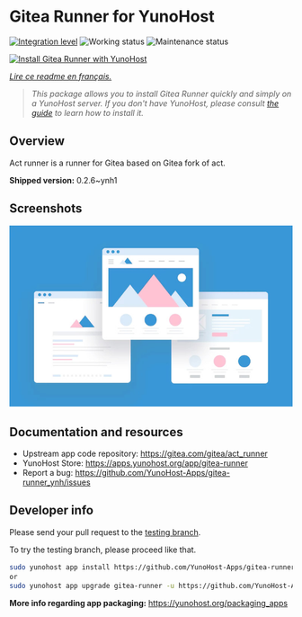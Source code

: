 <!--
N.B.: This README was automatically generated by https://github.com/YunoHost/apps/tree/master/tools/README-generator
It shall NOT be edited by hand.
-->

# Gitea Runner for YunoHost

[![Integration level](https://dash.yunohost.org/integration/gitea-runner.svg)](https://dash.yunohost.org/appci/app/gitea-runner) ![Working status](https://ci-apps.yunohost.org/ci/badges/gitea-runner.status.svg) ![Maintenance status](https://ci-apps.yunohost.org/ci/badges/gitea-runner.maintain.svg)

[![Install Gitea Runner with YunoHost](https://install-app.yunohost.org/install-with-yunohost.svg)](https://install-app.yunohost.org/?app=gitea-runner)

*[Lire ce readme en français.](./README_fr.md)*

> *This package allows you to install Gitea Runner quickly and simply on a YunoHost server.
If you don't have YunoHost, please consult [the guide](https://yunohost.org/#/install) to learn how to install it.*

## Overview

Act runner is a runner for Gitea based on Gitea fork of act.

**Shipped version:** 0.2.6~ynh1

## Screenshots

![Screenshot of Gitea Runner](./doc/screenshots/example.jpg)

## Documentation and resources

* Upstream app code repository: <https://gitea.com/gitea/act_runner>
* YunoHost Store: <https://apps.yunohost.org/app/gitea-runner>
* Report a bug: <https://github.com/YunoHost-Apps/gitea-runner_ynh/issues>

## Developer info

Please send your pull request to the [testing branch](https://github.com/YunoHost-Apps/gitea-runner_ynh/tree/testing).

To try the testing branch, please proceed like that.

``` bash
sudo yunohost app install https://github.com/YunoHost-Apps/gitea-runner_ynh/tree/testing --debug
or
sudo yunohost app upgrade gitea-runner -u https://github.com/YunoHost-Apps/gitea-runner_ynh/tree/testing --debug
```

**More info regarding app packaging:** <https://yunohost.org/packaging_apps>
